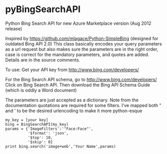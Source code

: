 pyBingSearchAPI
===============

Python Bing Search API for new Azure Marketplace version (Aug 2012 release)

Inspired by https://github.com/mlagace/Python-SimpleBing (designed for outdated Bing API 2.0)
This class basically encodes your query parameters as a url request 
but also makes sure the parameters are in the right order, 
case is correct for the mandatory parameters, and quotes are added.
Details are in the source comments.

To use:
Get your API key from http://www.bing.com/developers/

For the Bing Search API schema, go to http://www.bing.com/developers/
Click on Bing Search API. Then download the Bing API Schema Guide (which is oddly a Word document)

The parameters are just accepted as a dictionary. 
Note from the documentation quotations are required for some filters.
I've mapped both " and ' to be the desired urlencoding to make it more python-esque

    my_key = [your key]
    bing = BingSearchAPI(my_key)
    params = {'ImageFilters':'"Face:Face"',
              '$format': 'json',
              '$top': 10,
              '$skip': 0}
    print bing.search('image+web','Your Name',params)
